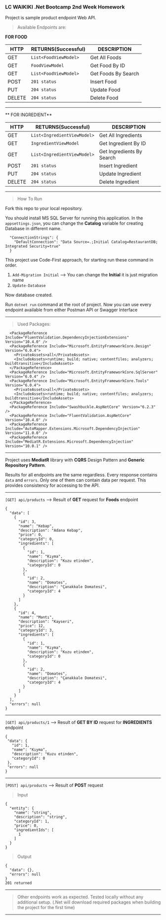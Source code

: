 ﻿### **LC WAIKIKI .Net Bootcamp 2nd Week Homework**

Project is sample product endpoint Web API.

>Available Endpoints are:

**FOR FOOD**

|HTTP|RETURNS(Successful)|DESCRIPTION|
|---|---|---|
|GET| `List<FoodViewModel>`|Get All Foods|
|GET |`FoodViewModel`|Get Food By ID|
|GET |`List<FoodViewModel>`|Get Foods By Search|
|POST |`201 status`|Insert Food|
|PUT |`204 status`|Update Food|
|DELETE |`204 status`|Delete Food|
---
** FOR INGREDIENT**

|HTTP|RETURNS(Successful)|DESCRIPTION|
|---|---|---|
|GET| `List<IngredientViewModel>`|Get All Ingredients|
|GET |`IngredientViewModel`|Get Ingredient By ID|
|GET |`List<IngredientViewModel>`|Get Ingredients By Search|
|POST |`201 status`|Insert Ingredient|
|PUT |`204 status`|Update Ingredient|
|DELETE |`204 status`|Delete Ingredient|

------------------

> How To Run

Fork this repo to your local repository.

You should install MS SQL Server for running this application.
In the `appsettings.json`, you can change the **Catalog** variable for creating Database in different name.

```
  "ConnectionStrings": {
    "DefaultConnection": "Data Source=.;Initial Catalog=RestaurantDB; Integrated Security=true"
  }
```

This project use Code-First approach, for starting run these command in order.

 1. `Add-Migration Initial` --> You can change the **Initial** it is just migration name
 2. `Update-Database`

Now database created.

Run `dotnet run` command at the root of project.
Now you can use every endpoint available from either Postman API or Swagger Interface

------------------

>Used Packages:

	  <PackageReference Include="FluentValidation.DependencyInjectionExtensions" Version="10.4.0" />
	  <PackageReference Include="Microsoft.EntityFrameworkCore.Design" Version="6.0.4">
	    <PrivateAssets>all</PrivateAssets>
	    <IncludeAssets>runtime; build; native; contentfiles; analyzers; buildtransitive</IncludeAssets>
	  </PackageReference>
	  <PackageReference Include="Microsoft.EntityFrameworkCore.SqlServer" Version="6.0.4" />
	  <PackageReference Include="Microsoft.EntityFrameworkCore.Tools" Version="6.0.4">
	    <PrivateAssets>all</PrivateAssets>
	    <IncludeAssets>runtime; build; native; contentfiles; analyzers; buildtransitive</IncludeAssets>
	  </PackageReference>
	  <PackageReference Include="Swashbuckle.AspNetCore" Version="6.2.3" />
	  <PackageReference Include="FluentValidation.AspNetCore" Version="10.4.0" />
	  <PackageReference Include="AutoMapper.Extensions.Microsoft.DependencyInjection" Version="11.0.0" />
	  <PackageReference Include="MediatR.Extensions.Microsoft.DependencyInjection" Version="10.0.1" />

------------------

Project uses **MediatR** library with **CQRS** Design Pattern and **Generic Repository Pattern**.

Results for all endpoints are the same regardless. Every response contains `data` and `errors`. Only one of them can contain data per request. This provides consistency for accessing to the API.

------------------

 `[GET] api/products` --> Result of **GET** request for **Foods** endpoint 
```
{
  "data": [
    {
      "id": 3,
      "name": "Kebap",
      "description": "Adana Kebap",
      "price": 0,
      "categoryId": 0,
      "ingredients": [
        {
          "id": 1,
          "name": "Kıyma",
          "description": "Kuzu etinden",
          "categoryId": 0
        },
        {
          "id": 2,
          "name": "Domates",
          "description": "Çanakkale Domatesi",
          "categoryId": 4
        }
      ]
    },
    {
      "id": 4,
      "name": "Mantı",
      "description": "Kayseri",
      "price": 12,
      "categoryId": 3,
      "ingredients": [
        {
          "id": 1,
          "name": "Kıyma",
          "description": "Kuzu etinden",
          "categoryId": 0
        },
        {
          "id": 2,
          "name": "Domates",
          "description": "Çanakkale Domatesi",
          "categoryId": 4
        }
      ]
    }
  ],
  "errors": null
}
```

------------------

 `[GET] api/products/1` --> Result of **GET BY ID** request for **INGREDIENTS** endpoint
 ```
{
  "data": {
    "id": 1,
    "name": "Kıyma",
    "description": "Kuzu etinden",
    "categoryId": 0
  },
  "errors": null
}
```
------------------
`[POST] api/products` --> Result of **POST** request
>Input

```
{
  "entity": {
    "name": "string",
    "description": "string",
    "categoryId": 1,
    "price": 0,
    "ingredientIds": [
      1
    ]
  }
}
```
> Output

```
{
  "data": {},
  "errors": null
}
201 returned
```
------------------
> Other endpoints work as expected. Tested locally without any additional setup. 
(.Net will download required packages when building the project for the first time)

------------------